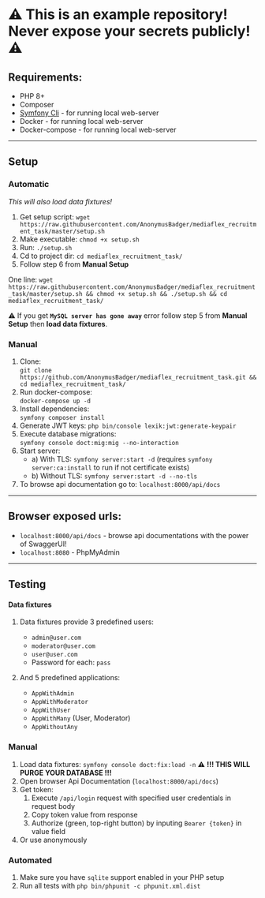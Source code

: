 # :warning: This is an example repository! Never expose your secrets publicly! :warning:

## Requirements:

- PHP 8+
- Composer
- [Symfony Cli](https://symfony.com/download) - for running local web-server
- Docker - for running local web-server
- Docker-compose - for running local web-server

---

## Setup

### Automatic

_This will also load data fixtures!_

1. Get setup script:
   `wget https://raw.githubusercontent.com/AnonymusBadger/mediaflex_recruitment_task/master/setup.sh`
2. Make executable:
   `chmod +x setup.sh`
3. Run:
   `./setup.sh`
4. Cd to project dir:
   `cd mediaflex_recruitment_task/`
5. Follow step 6 from **Manual Setup**

One line: `wget https://raw.githubusercontent.com/AnonymusBadger/mediaflex_recruitment_task/master/setup.sh && chmod +x setup.sh && ./setup.sh && cd mediaflex_recruitment_task/`

:warning: If you get **`MySQL server has gone away`** error follow step 5 from **Manual Setup** then **load data fixtures**.

### Manual

1. Clone:  
   `git clone https://github.com/AnonymusBadger/mediaflex_recruitment_task.git && cd mediaflex_recruitment_task/`
2. Run docker-compose:  
   `docker-compose up -d`
3. Install dependencies:  
   `symfony composer install`
4. Generate JWT keys:
   `php bin/console lexik:jwt:generate-keypair`
5. Execute database migrations:  
   `symfony console doct:mig:mig --no-interaction`
6. Start server:
   - a) With TLS: `symfony server:start -d` (requires `symfony server:ca:install` to run if not certificate exists)
   - b) Without TLS: `symfony server:start -d --no-tls`
7. To browse api documentation go to: `localhost:8000/api/docs`

---

## Browser exposed urls:

- `localhost:8000/api/docs` - browse api documentations with the power of SwaggerUI!
- `localhost:8080` - PhpMyAdmin

---

## Testing

#### Data fixtures

1. Data fixtures provide 3 predefined users:

   - `admin@user.com`
   - `moderator@user.com`
   - `user@user.com`
   - Password for each: `pass`

2. And 5 predefined applications:
   - `AppWithAdmin`
   - `AppWithModerator`
   - `AppWithUser`
   - `AppWithMany` (User, Moderator)
   - `AppWithoutAny`

### Manual

1. Load data fixtures:
   `symfony console doct:fix:load -n` :warning: **!!! THIS WILL PURGE YOUR DATABASE !!!**
2. Open browser Api Documentation (`localhost:8000/api/docs`)
3. Get token:
   1. Execute `/api/login` request with specified user credentials in request body
   2. Copy token value from response
   3. Authorize (green, top-right button) by inputing `Bearer {token}` in value field
4. Or use anonymously

### Automated

1. Make sure you have `sqlite` support enabled in your PHP setup
2. Run all tests with `php bin/phpunit -c phpunit.xml.dist`
